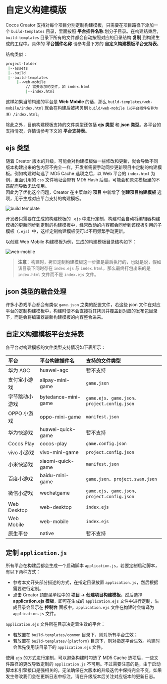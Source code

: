 # 自定义构建模版

Cocos Creator 支持对每个项目分别定制构建模板，只需要在项目路径下添加一个 `build-templates` 目录，里面按照 **平台插件名称** 划分子目录。在构建结束后，`build-templates` 目录下所有的文件都会自动按照对应的目录结构 **复制** 到构建生成的工程中。具体的 **平台插件名称** 请参考最下方的 **自定义构建模板平台支持表**。

结构类似：

```bash
project-folder
 |--assets
 |--build
 |--build-templates
     |--web-mobile
         // 需要添加的文件，如 index.html
         |--index.html
```

这样如果当前构建的平台是 **Web Mobile** 的话，那么 `build-templates/web-mobile/index.html` 就会在构建后被拷贝到 `build/web-mobile（以平台插件名称为准）/index.html`。

除此之外，目前构建模板支持的文件类型还包括 **ejs 类型** 和 **json 类型**。各平台的支持情况，详情请参考下文的 **平台支持表**。

## ejs 类型

随着 Creator 版本的升级，可能会对构建模板做一些修改和更新，就会导致不同版本构建出来的包内容不完全一样，开发者需要手动同步更新项目中定制的构建模板。例如构建时勾选了 MD5 Cache 选项之后，以 Web 平台的 `index.html` 为例，里面引用的 `css` 文件地址会带有 MD5 Hash 后缀，可能会和原先模板里的不匹配而导致无法使用。<br>
因此为了优化这个问题，Creator 在主菜单的 **项目** 中新增了 **创建项目构建模板** 选项，用于生成对应平台支持的构建模板。

![build template](custom-project-build-template/build-template.png)

开发者只需要在生成的构建模板的 `.ejs` 中进行定制，构建时会自动将编辑器构建模板的更新同步到定制的构建模板中，经常改动的内容都会同步到该模板引用的子模板（`.ejs`）中，这样定制构建模板便可以不用频繁手动更新。

以创建 Web Mobile 构建模板为例，生成的构建模板目录结构如下：

![web-mobile](custom-project-build-template/web-mobile.png)

> **注意**：构建时，拷贝定制构建模板这一步骤是最后执行的，也就是说，假如该目录下同时存在 `index.ejs` 与 `index.html`，那么最终打包出来的是 `index.html` 文件而不是 `index.ejs` 文件。

## json 类型的融合处理

许多小游戏平台都会有类似 `game.json` 之类的配置文件，若这些 json 文件在对应平台的定制构建模板中，构建时便不会直接将其拷贝并覆盖到对应的发布包目录下，而是会将编辑器最新构建模板的内容整合进来。

## 自定义构建模板平台支持表

各平台对构建模板的文件类型支持情况如下表所示：

| 平台 | 平台构建插件名 | 支持的文件类型 |
| :--- | :--- | :--- |
| 华为 AGC | huawei-agc | 暂不支持 |
| 支付宝小游戏 | alipay-mini-game | `game.json` |
| 字节跳动小游戏 | bytedance-mini-game | `game.ejs`、`game.json`、`project.config.json` |
| OPPO 小游戏 | oppo-mini-game | `manifest.json` |
| 华为快游戏 | huawei-quick-game | 暂不支持 |
| Cocos Play | cocos-play |  `game.config.json` |
| vivo 小游戏 | vivo-mini-game | `project.config.json` |
| 小米快游戏 | xiaomi-quick-game | `manifest.json` |
| 百度小游戏 | baidu-mini-game | `game.json`、`project.swan.json` |
| 微信小游戏 | wechatgame | `game.ejs`、`game.json`、`project.config.json` |
| Web Desktop | web-desktop | `index.ejs` |
| Web Mobile | web-mobile | `index.ejs` |
| 原生平台 | native | 暂不支持 |

## 定制 `application.js`

所有平台在构建后都会生成一个启动脚本 `application.js`，若要定制启动脚本，有以下两种方式：

- 参考本文开头部分描述的方式，在指定目录放置 `application.js`，然后根据需要进行定制。
- 点击 Creator 顶部菜单栏中的 **项目 -> 创建项目构建模板**，然后选择 **application.ejs 模板**，即可在生成的 `application.ejs` 文件中进行定制，生成目录会显示在 **控制台** 面板中。`application.ejs` 文件在构建时会编译为 `application.js` 文件。

`application.ejs` 文件所在目录决定着生效的平台：

- 若放置在 `build-templates/common` 目录下，则对所有平台生效；
- 若放置在 `build-templates/{platform}` 目录下，则对指定平台生效。构建时会优先使用该目录下的 `application.ejs` 文件。

使用 `ejs` 的方式进行定制，可以避免构建时勾选了 MD5 Cache 选项后，一些文件路径的更改导致定制的 `application.js` 不可用。不过需要注意的是，由于启动脚本和引擎接口是强相关的，无法确保在大版本的升级迭代中保持完全不变，如果发生修改我们会在更新日志中标注，请在升级版本后关注对应版本的更新日志。

